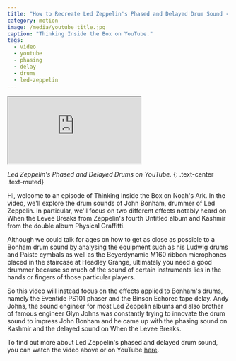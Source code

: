 ```yaml
---
title: "How to Recreate Led Zeppelin's Phased and Delayed Drum Sound - YouTube"
category: motion
image: /media/youtube_title.jpg
caption: "Thinking Inside the Box on YouTube."
tags:
  - video
  - youtube
  - phasing
  - delay
  - drums
  - led-zeppelin
---
```


<div class="embed-responsive embed-responsive-16by9">
	<iframe class="embed-responsive-item" src="https://www.youtube.com/embed/zDZqcOvt4gs"></iframe>
</div>

_Led Zeppelin's Phased and Delayed Drums on YouTube._
{: .text-center .text-muted}

Hi, welcome to an episode of Thinking Inside the Box on Noah's Ark. In the video, we'll explore the drum sounds of John Bonham, drummer of Led Zeppelin. In particular, we'll focus on two different effects notably heard on When the Levee Breaks from Zeppelin's fourth Untitled album and Kashmir from the double album Physical Graffitti.

Although we could talk for ages on how to get as close as possible to a Bonham drum sound by analysing the equipment such as his Ludwig drums and Paiste cymbals as well as the Beyerdynamic M160 ribbon microphones placed in the staircase at Headley Grange, ultimately you need a good drummer because so much of the sound of certain instruments lies in the hands or fingers of those particular players.

So this video will instead focus on the effects applied to Bonham's drums, namely the Eventide PS101 phaser and the Binson Echorec tape delay. Andy Johns, the sound engineer for most Led Zeppelin albums and also brother of famous engineer Glyn Johns was constantly trying to innovate the drum sound to impress John Bonham and he came up with the phasing sound on Kashmir and the delayed sound on When the Levee Breaks.

To find out more about Led Zeppelin's phased and delayed drum sound, you can watch the video above or on YouTube [here](https://youtu.be/zDZqcOvt4gs).
